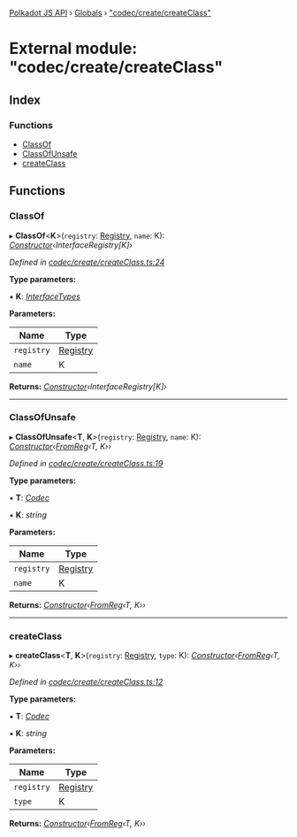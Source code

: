 [Polkadot JS API](../README.md) › [Globals](../globals.md) › ["codec/create/createClass"](_codec_create_createclass_.md)

# External module: "codec/create/createClass"

## Index

### Functions

* [ClassOf](_codec_create_createclass_.md#classof)
* [ClassOfUnsafe](_codec_create_createclass_.md#classofunsafe)
* [createClass](_codec_create_createclass_.md#createclass)

## Functions

###  ClassOf

▸ **ClassOf**<**K**>(`registry`: [Registry](../interfaces/_types_.registry.md), `name`: K): *[Constructor](../interfaces/_types_.constructor.md)‹InterfaceRegistry[K]›*

*Defined in [codec/create/createClass.ts:24](https://github.com/polkadot-js/api/blob/306857ae07/packages/types/src/codec/create/createClass.ts#L24)*

**Type parameters:**

▪ **K**: *[InterfaceTypes](_types_.md#interfacetypes)*

**Parameters:**

Name | Type |
------ | ------ |
`registry` | [Registry](../interfaces/_types_.registry.md) |
`name` | K |

**Returns:** *[Constructor](../interfaces/_types_.constructor.md)‹InterfaceRegistry[K]›*

___

###  ClassOfUnsafe

▸ **ClassOfUnsafe**<**T**, **K**>(`registry`: [Registry](../interfaces/_types_.registry.md), `name`: K): *[Constructor](../interfaces/_types_.constructor.md)‹[FromReg](_codec_create_types_.md#fromreg)‹T, K››*

*Defined in [codec/create/createClass.ts:19](https://github.com/polkadot-js/api/blob/306857ae07/packages/types/src/codec/create/createClass.ts#L19)*

**Type parameters:**

▪ **T**: *[Codec](../interfaces/_types_.codec.md)*

▪ **K**: *string*

**Parameters:**

Name | Type |
------ | ------ |
`registry` | [Registry](../interfaces/_types_.registry.md) |
`name` | K |

**Returns:** *[Constructor](../interfaces/_types_.constructor.md)‹[FromReg](_codec_create_types_.md#fromreg)‹T, K››*

___

###  createClass

▸ **createClass**<**T**, **K**>(`registry`: [Registry](../interfaces/_types_.registry.md), `type`: K): *[Constructor](../interfaces/_types_.constructor.md)‹[FromReg](_codec_create_types_.md#fromreg)‹T, K››*

*Defined in [codec/create/createClass.ts:12](https://github.com/polkadot-js/api/blob/306857ae07/packages/types/src/codec/create/createClass.ts#L12)*

**Type parameters:**

▪ **T**: *[Codec](../interfaces/_types_.codec.md)*

▪ **K**: *string*

**Parameters:**

Name | Type |
------ | ------ |
`registry` | [Registry](../interfaces/_types_.registry.md) |
`type` | K |

**Returns:** *[Constructor](../interfaces/_types_.constructor.md)‹[FromReg](_codec_create_types_.md#fromreg)‹T, K››*
